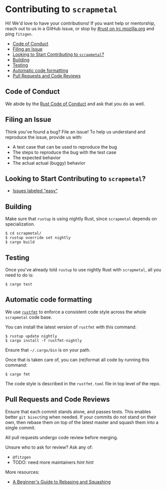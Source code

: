 # Contributing to `scrapmetal`

Hi! We'd love to have your contributions! If you want help or mentorship, reach
out to us in a GitHub issue, or stop by [#rust on irc.mozilla.org](irc://irc.mozilla.org#rust) and ping
`fitzgen`.

<!-- START doctoc generated TOC please keep comment here to allow auto update -->
<!-- DON'T EDIT THIS SECTION, INSTEAD RE-RUN doctoc TO UPDATE -->


- [Code of Conduct](#code-of-conduct)
- [Filing an Issue](#filing-an-issue)
- [Looking to Start Contributing to `scrapmetal`?](#looking-to-start-contributing-to-scrapmetal)
- [Building](#building)
- [Testing](#testing)
- [Automatic code formatting](#automatic-code-formatting)
- [Pull Requests and Code Reviews](#pull-requests-and-code-reviews)

<!-- END doctoc generated TOC please keep comment here to allow auto update -->

## Code of Conduct

We abide by the [Rust Code of Conduct][coc] and ask that you do as well.

[coc]: https://www.rust-lang.org/en-US/conduct.html

## Filing an Issue

Think you've found a bug? File an issue! To help us understand and reproduce the
issue, provide us with:

* A test case that can be used to reproduce the bug
* The steps to reproduce the bug with the test case
* The expected behavior
* The actual actual (buggy) behavior

## Looking to Start Contributing to `scrapmetal`?

* [Issues labeled "easy"](https://github.com/fitzgen/scrapmetal/issues?q=is%3Aopen+is%3Aissue+label%3Aeasy)

## Building

Make sure that `rustup` is using nightly Rust, since `scrapmetal` depends on
specialization.

```
$ cd scrapmetal/
$ rustup override set nightly
$ cargo build
```

## Testing

Once you've already told `rustup` to use nightly Rust with `scrapmetal`, all you
need to do is:

```
$ cargo test
```

## Automatic code formatting

We use [`rustfmt`](https://github.com/rust-lang-nursery/rustfmt) to enforce a consistent code style across the whole
`scrapmetal` code base.

You can install the latest version of `rustfmt` with this command:

```
$ rustup update nightly
$ cargo install -f rustfmt-nightly
```

Ensure that `~/.cargo/bin` is on your path.

Once that is taken care of, you can (re)format all code by running this command:

```
$ cargo fmt
```

The code style is described in the `rustfmt.toml` file in top level of the repo.

## Pull Requests and Code Reviews

Ensure that each commit stands alone, and passes tests. This enables better `git
bisect`ing when needed. If your commits do not stand on their own, then rebase
them on top of the latest master and squash them into a single commit.

All pull requests undergo code review before merging.

Unsure who to ask for review? Ask any of:

* `@fitzgen`
* TODO: need more maintainers *hint hint*

More resources:

* [A Beginner's Guide to Rebasing and Squashing](https://github.com/servo/servo/wiki/Beginner's-guide-to-rebasing-and-squashing)
